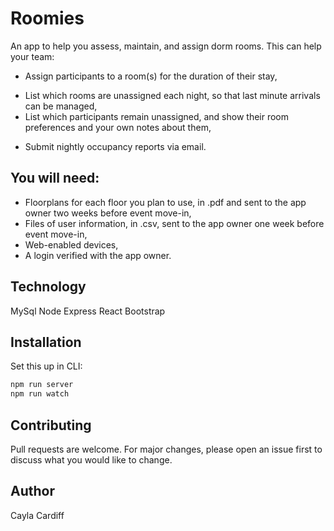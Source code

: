 # Roomies

An app to help you assess, maintain, and assign dorm rooms.  This can help your team:

<!-- - Check each room for maintenance issues and assessing for size (can 2 people fit in here?), -->
<!-- - Report any maintenance issues with the room, -->
<!-- - Record key codes for each room, -->
- Assign participants to a room(s) for the duration of their stay,
<!-- - Print a list of rooms needing linens by day, -->
<!-- - Print a list of rooms needing furniture changes (beds raised/lowered, items borrowed from another room and when/where to return them), -->
<!-- - Record what key code they have been given, and how they have paid their key deposit (if applicable), -->
<!-- - Record any internal information about their stay (locks self out every night, left a mess, etc.), -->
- List which rooms are unassigned each night, so that last minute arrivals can be managed,
- List which participants remain unassigned, and show their room preferences and your own notes about them,
<!-- - Display a calendar of arrivals/departures, -->
- Submit nightly occupancy reports via email.

## You will need:

- Floorplans for each floor you plan to use, in .pdf and sent to the app owner two weeks before event move-in,
- Files of user information, in .csv, sent to the app owner one week before event move-in,
- Web-enabled devices,
- A login verified with the app owner.

## Technology

MySql
Node Express
React Bootstrap

## Installation

Set this up in CLI:
```bash
npm run server
npm run watch
```

## Contributing
Pull requests are welcome. For major changes, please open an issue first to discuss what you would like to change.

## Author

Cayla Cardiff